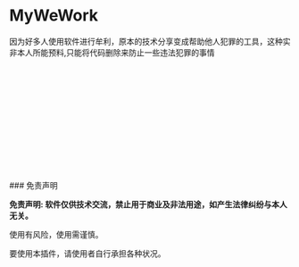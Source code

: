 # MyWeWork

因为好多人使用软件进行牟利，原本的技术分享变成帮助他人犯罪的工具，这种实非本人所能预料,只能将代码删除来防止一些违法犯罪的事情

<br>
<br>
<br>
<br>
<br>
<br>
<br>
<br>
<br>
<br>
<br>
<br>
### 免责声明

**免责声明: 软件仅供技术交流，禁止用于商业及非法用途，如产生法律纠纷与本人无关。**

使用有风险，使用需谨慎。

要使用本插件，请使用者自行承担各种状况。
